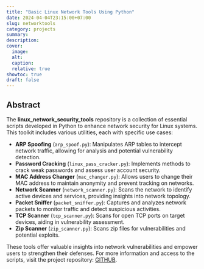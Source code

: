 ```yaml
---
title: "Basic Linux Network Tools Using Python"
date: 2024-04-04T23:15:00+07:00
slug: networktools
category: projects
summary:
description:
cover:
  image:
  alt:
  caption:
  relative: true
showtoc: true
draft: false
---
```


## Abstract

The **linux_network_security_tools** repository is a collection of essential scripts developed in Python to enhance network security for Linux systems. This toolkit includes various utilities, each with specific use cases:

- **ARP Spoofing** (`arp_spoof.py`): Manipulates ARP tables to intercept network traffic, allowing for analysis and potential vulnerability detection.
- **Password Cracking** (`linux_pass_cracker.py`): Implements methods to crack weak passwords and assess user account security.
- **MAC Address Changer** (`mac_changer.py`): Allows users to change their MAC address to maintain anonymity and prevent tracking on networks.
- **Network Scanner** (`network_scanner.py`): Scans the network to identify active devices and services, providing insights into network topology.
- **Packet Sniffer** (`packet_sniffer.py`): Captures and analyzes network packets to monitor traffic and detect suspicious activities.
- **TCP Scanner** (`tcp_scanner.py`): Scans for open TCP ports on target devices, aiding in vulnerability assessment.
- **Zip Scanner** (`zip_scanner.py`): Scans zip files for vulnerabilities and potential exploits.

These tools offer valuable insights into network vulnerabilities and empower users to strengthen their defenses. For more information and access to the scripts, visit the project repository: [GITHUB](https://github.com/RiteshKumarNayak125/linux_network_security_tools).
